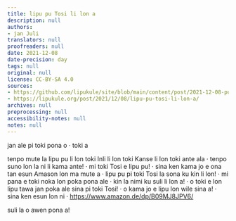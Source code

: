 ```yaml
---
title: lipu pu Tosi li lon a
description: null
authors:
- jan Juli
translators: null
proofreaders: null
date: 2021-12-08
date-precision: day
tags: null
original: null
license: CC-BY-SA 4.0
sources:
- https://github.com/lipukule/site/blob/main/content/post/2021-12-08-pu_tosi.md
- https://lipukule.org/post/2021/12/08/lipu-pu-tosi-li-lon-a/
archives: null
preprocessing: null
accessibility-notes: null
notes: null
---
```


jan ale pi toki pona o · toki a

tenpo mute la lipu pu li lon toki Inli li lon toki Kanse li lon toki ante ala · tenpo suno lon la ni li kama ante! · mi toki Tosi e lipu pu! · sina ken kama jo e ona tan esun Amason lon ma mute a · lipu pu pi toki Tosi la sona ku kin li lon! · mi pana e toki noka lon poka pona ale · kin la nimi ku suli li lon a! · o toki e lon lipu tawa jan poka ale sina pi toki Tosi! · o kama jo e lipu lon wile sina a! · sina ken esun lon ni · https://www.amazon.de/dp/B09MJ8JPV6/

suli la o awen pona a!